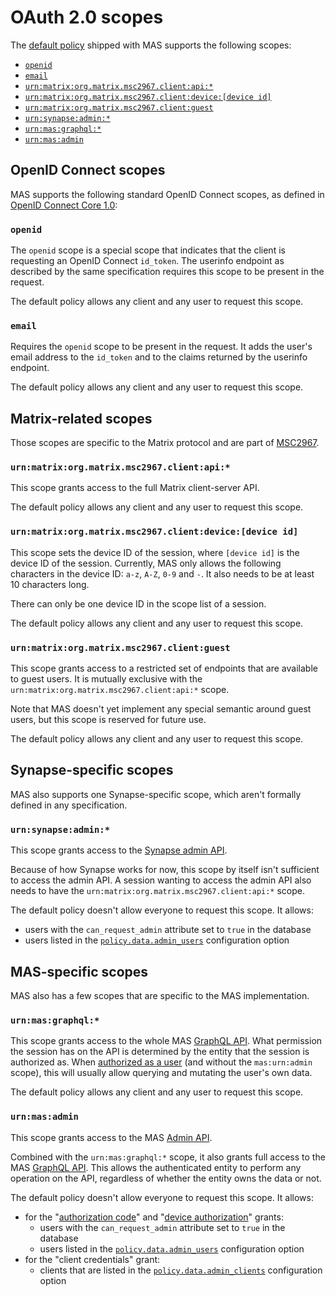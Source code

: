 # OAuth 2.0 scopes

The [default policy](../topics/policy.md#authorization-requests) shipped with MAS supports the following scopes:

 - [`openid`](#openid)
 - [`email`](#email)
 - [`urn:matrix:org.matrix.msc2967.client:api:*`](#urnmatrixorgmatrixmsc2967clientapi)
 - [`urn:matrix:org.matrix.msc2967.client:device:[device id]`](#urnmatrixorgmatrixmsc2967clientdevicedevice-id)
 - [`urn:matrix:org.matrix.msc2967.client:guest`](#urnmatrixorgmatrixmsc2967clientguest)
 - [`urn:synapse:admin:*`](#urnsynapseadmin)
 - [`urn:mas:graphql:*`](#urnmasgraphql)
 - [`urn:mas:admin`](#urnmasadmin)

## OpenID Connect scopes

MAS supports the following standard OpenID Connect scopes, as defined in [OpenID Connect Core 1.0]:

### `openid`

The `openid` scope is a special scope that indicates that the client is requesting an OpenID Connect `id_token`.
The userinfo endpoint as described by the same specification requires this scope to be present in the request.

The default policy allows any client and any user to request this scope.

### `email`

Requires the `openid` scope to be present in the request.
It adds the user's email address to the `id_token` and to the claims returned by the userinfo endpoint.

The default policy allows any client and any user to request this scope.

## Matrix-related scopes

Those scopes are specific to the Matrix protocol and are part of [MSC2967].

### `urn:matrix:org.matrix.msc2967.client:api:*`

This scope grants access to the full Matrix client-server API.

The default policy allows any client and any user to request this scope.

### `urn:matrix:org.matrix.msc2967.client:device:[device id]`

This scope sets the device ID of the session, where `[device id]` is the device ID of the session.
Currently, MAS only allows the following characters in the device ID: `a-z`, `A-Z`, `0-9` and `-`.
It also needs to be at least 10 characters long.

There can only be one device ID in the scope list of a session.

The default policy allows any client and any user to request this scope.

### `urn:matrix:org.matrix.msc2967.client:guest`

This scope grants access to a restricted set of endpoints that are available to guest users.
It is mutually exclusive with the `urn:matrix:org.matrix.msc2967.client:api:*` scope.

Note that MAS doesn't yet implement any special semantic around guest users, but this scope is reserved for future use.

The default policy allows any client and any user to request this scope.

## Synapse-specific scopes

MAS also supports one Synapse-specific scope, which aren't formally defined in any specification.

### `urn:synapse:admin:*`

This scope grants access to the [Synapse admin API].

Because of how Synapse works for now, this scope by itself isn't sufficient to access the admin API.
A session wanting to access the admin API also needs to have the `urn:matrix:org.matrix.msc2967.client:api:*` scope.

The default policy doesn't allow everyone to request this scope.
It allows:

- users with the `can_request_admin` attribute set to `true` in the database
- users listed in the [`policy.data.admin_users`](../reference/configuration.md#policy) configuration option

## MAS-specific scopes

MAS also has a few scopes that are specific to the MAS implementation.

### `urn:mas:graphql:*`

This scope grants access to the whole MAS [GraphQL API].
What permission the session has on the API is determined by the entity that the session is authorized as.
When [authorized as a user](../topics/authorization.md#authorized-as-a-user-or-authorized-as-a-client) (and without the `mas:urn:admin` scope), this will usually allow querying and mutating the user's own data.

The default policy allows any client and any user to request this scope.

### `urn:mas:admin`

This scope grants access to the MAS [Admin API].

Combined with the `urn:mas:graphql:*` scope, it also grants full access to the MAS [GraphQL API].
This allows the authenticated entity to perform any operation on the API, regardless of whether the entity owns the data or not.

The default policy doesn't allow everyone to request this scope.
It allows:

- for the "[authorization code]" and "[device authorization]" grants:
  - users with the `can_request_admin` attribute set to `true` in the database
  - users listed in the [`policy.data.admin_users`](../reference/configuration.md#policy) configuration option
- for the "client credentials" grant:
  - clients that are listed in the [`policy.data.admin_clients`](../reference/configuration.md#policy) configuration option

[authorization code]: ../topics/authorization.md#authorization-code-grant
[device authorization]: ../topics/authorization.md#device-authorization-grant
[GraphQL API]: ./graphql.md
[Admin API]: ../topics/admin-api.md
[Synapse admin API]: https://element-hq.github.io/synapse/latest/usage/administration/admin_api/index.html
[OpenID Connect Core 1.0]: https://openid.net/specs/openid-connect-core-1_0.html
[MSC2967]: https://github.com/matrix-org/matrix-spec-proposals/pull/2967
